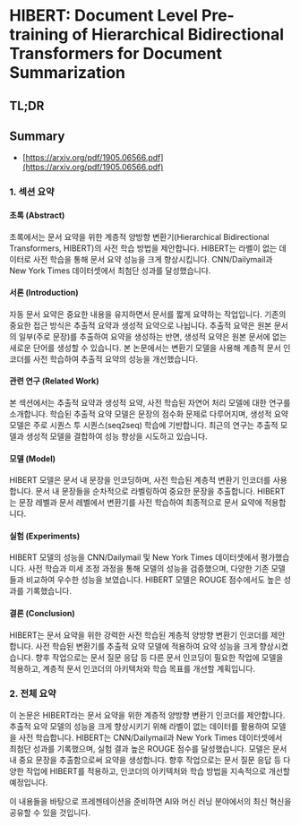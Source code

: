 # HIBERT: Document Level Pre-training of Hierarchical Bidirectional Transformers for Document Summarization
## TL;DR
## Summary
- [https://arxiv.org/pdf/1905.06566.pdf](https://arxiv.org/pdf/1905.06566.pdf)

### 1. 섹션 요약

#### 초록 (Abstract)
초록에서는 문서 요약을 위한 계층적 양방향 변환기(Hierarchical Bidirectional Transformers, HIBERT)의 사전 학습 방법을 제안합니다. HIBERT는 라벨이 없는 데이터로 사전 학습을 통해 문서 요약 성능을 크게 향상시킵니다. CNN/Dailymail과 New York Times 데이터셋에서 최첨단 성과를 달성했습니다.

#### 서론 (Introduction)
자동 문서 요약은 중요한 내용을 유지하면서 문서를 짧게 요약하는 작업입니다. 기존의 중요한 접근 방식은 추출적 요약과 생성적 요약으로 나뉩니다. 추출적 요약은 원본 문서의 일부(주로 문장)를 추출하여 요약을 생성하는 반면, 생성적 요약은 원본 문서에 없는 새로운 단어를 생성할 수 있습니다. 본 논문에서는 변환기 모델을 사용해 계층적 문서 인코더를 사전 학습하여 추출적 요약의 성능을 개선했습니다.

#### 관련 연구 (Related Work)
본 섹션에서는 추출적 요약과 생성적 요약, 사전 학습된 자연어 처리 모델에 대한 연구를 소개합니다. 학습된 추출적 요약 모델은 문장의 점수화 문제로 다루어지며, 생성적 요약 모델은 주로 시퀀스 투 시퀀스(seq2seq) 학습에 기반합니다. 최근의 연구는 추출적 모델과 생성적 모델을 결합하여 성능 향상을 시도하고 있습니다.

#### 모델 (Model)
HIBERT 모델은 문서 내 문장을 인코딩하며, 사전 학습된 계층적 변환기 인코더를 사용합니다. 문서 내 문장들을 순차적으로 라벨링하여 중요한 문장을 추출합니다. HIBERT는 문장 레벨과 문서 레벨에서 변환기를 사전 학습하여 최종적으로 문서 요약에 적용합니다.

#### 실험 (Experiments)
HIBERT 모델의 성능을 CNN/Dailymail 및 New York Times 데이터셋에서 평가했습니다. 사전 학습과 미세 조정 과정을 통해 모델의 성능을 검증했으며, 다양한 기존 모델들과 비교하여 우수한 성능을 보였습니다. HIBERT 모델은 ROUGE 점수에서도 높은 성과를 기록했습니다.

#### 결론 (Conclusion)
HIBERT는 문서 요약을 위한 강력한 사전 학습된 계층적 양방향 변환기 인코더를 제안합니다. 사전 학습된 변환기를 추출적 요약 모델에 적용하여 요약 성능을 크게 향상시켰습니다. 향후 작업으로는 문서 질문 응답 등 다른 문서 인코딩이 필요한 작업에 모델을 적용하고, 계층적 문서 인코더의 아키텍처와 학습 목표를 개선할 계획입니다.

### 2. 전체 요약

이 논문은 HIBERT라는 문서 요약을 위한 계층적 양방향 변환기 인코더를 제안합니다. 추출적 요약 모델의 성능을 크게 향상시키기 위해 라벨이 없는 데이터를 활용하여 모델을 사전 학습합니다. HIBERT는 CNN/Dailymail과 New York Times 데이터셋에서 최첨단 성과를 기록했으며, 실험 결과 높은 ROUGE 점수를 달성했습니다. 모델은 문서 내 중요 문장을 추출함으로써 요약을 생성합니다. 향후 작업으로는 문서 질문 응답 등 다양한 작업에 HIBERT를 적용하고, 인코더의 아키텍처와 학습 방법을 지속적으로 개선할 예정입니다.

이 내용들을 바탕으로 프레젠테이션을 준비하면 AI와 머신 러닝 분야에서의 최신 혁신을 공유할 수 있을 것입니다.